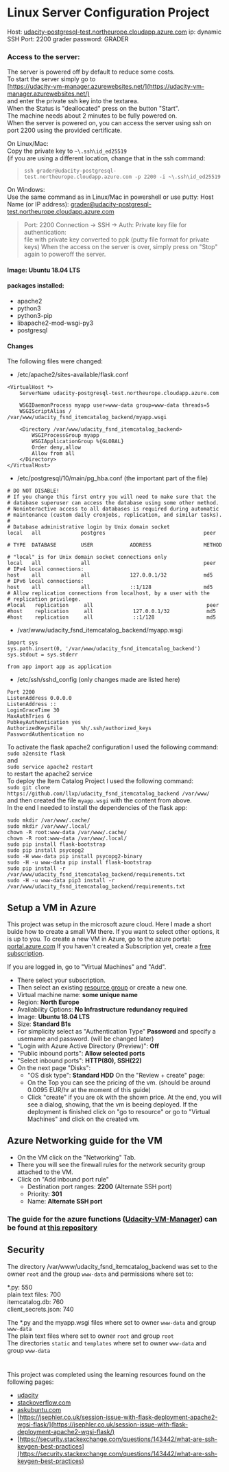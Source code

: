 
# Linux Server Configuration Project

Host: [udacity-postgresql-test.northeurope.cloudapp.azure.com](http://udacity-postgresql-test.northeurope.cloudapp.azure.com)
ip: dynamic
SSH Port: 2200
grader password: GRADER

### Access to the server: ###
The server is powered off by default to reduce some costs.<br/>
To start the server simply go to<br/>
[https://udacity-vm-manager.azurewebsites.net/](https://udacity-vm-manager.azurewebsites.net/)<br/>
and enter the private ssh key into the textarea.<br/>
When the Status is "deallocated" press on the button "Start".<br/>
The machine needs about 2 minutes to be fully powered on.<br/>
When the server is powered on, you can access the server using ssh on port 2200 using the provided certificate.

On Linux/Mac:<br/>
Copy the private key to ```~\.ssh\id_ed25519``` </br> (if you are using a different location, change that in the ssh command:
> ```ssh grader@udacity-postgresql-test.northeurope.cloudapp.azure.com -p 2200 -i ~\.ssh\id_ed25519```

On Windows:<br/>
Use the same command as in Linux/Mac in powershell or use putty:
Host Name (or IP address): grader@udacity-postgresql-test.northeurope.cloudapp.azure.com
> Port: 2200
Connection -> SSH -> Auth:
Private key file for authentication: <br/>file with private key converted to ppk (putty file format for private keys)
When the access on the server is over, simply press on "Stop" again to poweroff the server.<br/>

#### Image: Ubuntu 18.04 LTS ####
#### packages installed: ####
- apache2
- python3
- python3-pip
- libapache2-mod-wsgi-py3
- postgresql

#### Changes ####
The following files were changed:
- /etc/apache2/sites-available/flask.conf
```
<VirtualHost *>
    ServerName udacity-postgresql-test.northeurope.cloudapp.azure.com

    WSGIDaemonProcess myapp user=www-data group=www-data threads=5
    WSGIScriptAlias / /var/www/udacity_fsnd_itemcatalog_backend/myapp.wsgi

    <Directory /var/www/udacity_fsnd_itemcatalog_backend>
        WSGIProcessGroup myapp
        WSGIApplicationGroup %{GLOBAL}
        Order deny,allow
        Allow from all
    </Directory>
</VirtualHost>
```
- /etc/postgresql/10/main/pg_hba.conf (the important part of the file)
```
# DO NOT DISABLE!
# If you change this first entry you will need to make sure that the
# database superuser can access the database using some other method.
# Noninteractive access to all databases is required during automatic
# maintenance (custom daily cronjobs, replication, and similar tasks).
#
# Database administrative login by Unix domain socket
local   all             postgres                                peer

# TYPE  DATABASE        USER            ADDRESS                 METHOD

# "local" is for Unix domain socket connections only
local   all             all                                     peer
# IPv4 local connections:
host    all             all             127.0.0.1/32            md5
# IPv6 local connections:
host    all             all             ::1/128                 md5
# Allow replication connections from localhost, by a user with the
# replication privilege.
#local   replication     all                                     peer
#host    replication     all             127.0.0.1/32            md5
#host    replication     all             ::1/128                 md5
```
- /var/www/udacity_fsnd_itemcatalog_backend/myapp.wsgi
```
import sys
sys.path.insert(0, '/var/www/udacity_fsnd_itemcatalog_backend')
sys.stdout = sys.stderr

from app import app as application
```
- /etc/ssh/sshd_config (only changes made are listed here)
```
Port 2200
ListenAddress 0.0.0.0
ListenAddress ::
LoginGraceTime 30
MaxAuthTries 6
PubkeyAuthentication yes
AuthorizedKeysFile      %h/.ssh/authorized_keys
PasswordAuthentication no
```
To activate the flask apache2 configuration I used the following command:<br/>
```sudo a2ensite flask```<br/>
and<br/>
```sudo service apache2 restart```<br/>
to restart the apache2 service<br/>
To deploy the Item Catalog Project I used the following command:<br/>
```sudo git clone https://github.com/llxp/udacity_fsnd_itemcatalog_backend /var/www/```<br/>
and then created the file ```myapp.wsgi``` with the content from above.<br/>
In the end I needed to install the dependencies of the flask app:
```
sudo mkdir /var/www/.cache/
sudo mkdir /var/www/.local/
chown -R root:www-data /var/www/.cache/
chown -R root:www-data /var/www/.local/
sudo pip install flask-bootstrap
sudo pip install psycopg2
sudo -H www-data pip install psycopg2-binary
sudo -H -u www-data pip install flask-bootstrap
sudo pip install -r /var/www/udacity_fsnd_itemcatalog_backend/requirements.txt
sudo -H -u www-data pip3 install -r /var/www/udacity_fsnd_itemcatalog_backend/requirements.txt
```

## Setup a VM in Azure ##
This project was setup in the microsoft azure cloud. Here I made a short buide how to create a small VM there. If you want to select other options, it is up to you.
To create a new VM in Azure, go to the azure portal: [portal.azure.com](https://portal.azure.com)
If you haven't created a Subscription yet, create a [free subscription](https://azure.microsoft.com/en-us/free/). 

If you are logged in, go to "Virtual Machines" and "Add".
- There select your subscription.
- Then select an existing [resource group](https://docs.microsoft.com/en-us/azure/azure-resource-manager/resource-group-overview#resource-groups) or create a new one.
- Virtual machine name: **some unique name**
- Region: **North Europe**
- Avaliability Options: **No Infrastructure redundancy required**
- Image: **Ubuntu 18.04 LTS**
- Size: **Standard B1s**
- For simplicity select as "Authentication Type" **Password** and specify a username and password. (will be changed later)
- "Login with Azure Active Directory (Preview)": **Off**
- "Public inbound ports": **Allow selected ports**
- "Select inbound ports": **HTTP(80), SSH(22)**
- On the next page "Disks":
	- "OS disk type": **Standard HDD**
On the "Review + create" page:
	- On the Top you can see the pricing of the vm. (should be around 0.0095 EUR/hr at the moment of this guide)
	- Click "create" if you are ok with the shown price.
At the end, you will see a dialog, showing, that the vm is beeing deployed.
If the deployment is finished click on "go to resource" or go to "Virtual Machines" and click on the created vm.

## Azure Networking guide for the VM ##
- On the VM click on the "Networking" Tab.
- There you will see the firewall rules for the network security group attached to the VM.
- Click on "Add inbound port rule"
	- Destination port ranges: **2200** (Alternate SSH port)
	- Priority: **301**
	- Name: **Alternate SSH port**

### The guide for the azure functions ([Udacity-VM-Manager](https://udacity-vm-manager.azurewebsites.net/)) can be found at [this repository](https://github.com/llxp/vm-manager) ###


## Security ##
The directory /var/www/udacity_fsnd_itemcatalog_backend was set to the owner ```root``` and the group ```www-data``` and permissions where set to:

*.py: 550<br/>
plain text files: 700<br/>
itemcatalog.db: 760<br/>
client_secrets.json: 740<br/>

The *.py and the myapp.wsgi files where set to owner ```www-data``` and group ```www-data```<br/>
The plain text files where set to owner ```root``` and group ```root```<br/>
The directories ```static``` and ```templates``` where set to owner ```www-data``` and group ```www-data```

#
This project was completed using the learning resources found on the following pages:
- [udacity](https://udacity.com)
- [stackoverflow.com](https://stackoverflow.com)
- [askubuntu.com](https://askubuntu.com)
- [https://jsephler.co.uk/session-issue-with-flask-deployment-apache2-wgsi-flask/](https://jsephler.co.uk/session-issue-with-flask-deployment-apache2-wgsi-flask/)
- [https://security.stackexchange.com/questions/143442/what-are-ssh-keygen-best-practices](https://security.stackexchange.com/questions/143442/what-are-ssh-keygen-best-practices)